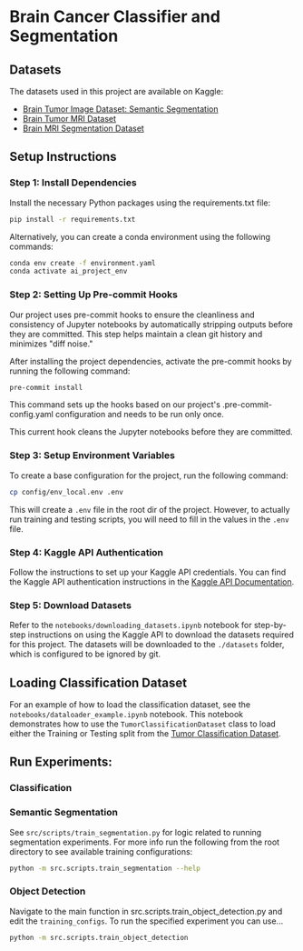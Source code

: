 # Brain Cancer Classifier and Segmentation

## Datasets

The datasets used in this project are available on Kaggle:

- [Brain Tumor Image Dataset: Semantic Segmentation](https://www.kaggle.com/datasets/pkdarabi/brain-tumor-image-dataset-semantic-segmentation)
- [Brain Tumor MRI Dataset](https://www.kaggle.com/datasets/masoudnickparvar/brain-tumor-mri-dataset)
- [Brain MRI Segmentation Dataset](https://www.kaggle.com/datasets/mateuszbuda/lgg-mri-segmentation)

## Setup Instructions

### Step 1: Install Dependencies

Install the necessary Python packages using the requirements.txt file:

```bash
pip install -r requirements.txt
```

Alternatively, you can create a conda environment using the following commands:

```bash
conda env create -f environment.yaml
conda activate ai_project_env
```

### Step 2: Setting Up Pre-commit Hooks

Our project uses pre-commit hooks to ensure the cleanliness and consistency of Jupyter notebooks by automatically stripping outputs before they are committed. This step helps maintain a clean git history and minimizes "diff noise."

After installing the project dependencies, activate the pre-commit hooks by running the following command:

```bash
pre-commit install
```

This command sets up the hooks based on our project's .pre-commit-config.yaml configuration and needs to be run only once.

This current hook cleans the Jupyter notebooks before they are committed.

### Step 3: Setup Environment Variables

To create a base configuration for the project, run the following command:

```bash
cp config/env_local.env .env
```

This will create a `.env` file in the root dir of the project. However, to actually run training and testing scripts, you will need to fill in the values in the `.env` file.

### Step 4: Kaggle API Authentication

Follow the instructions to set up your Kaggle API credentials. You can find the Kaggle API authentication instructions in the [Kaggle API Documentation](https://www.kaggle.com/docs/api).

### Step 5: Download Datasets

Refer to the `notebooks/downloading_datasets.ipynb` notebook for step-by-step instructions on using the Kaggle API to download the datasets required for this project. The datasets will be downloaded to the `./datasets` folder, which is configured to be ignored by git.

## Loading Classification Dataset

For an example of how to load the classification dataset, see the `notebooks/dataloader_example.ipynb` notebook. This notebook demonstrates how to use the `TumorClassificationDataset` class to load either the Training or Testing split from the [Tumor Classification Dataset](https://www.kaggle.com/datasets/masoudnickparvar/brain-tumor-mri-dataset).

## Run Experiments:

### Classification

### Semantic Segmentation

See `src/scripts/train_segmentation.py` for logic related to running segmentation experiments. For more info run the following from the root directory to see available training configurations:
```bash
python -m src.scripts.train_segmentation --help
```

### Object Detection

Navigate to the main function in src.scripts.train_object_detection.py and edit the `training_configs`.
To run the specified experiment you can use...

```bash
python -m src.scripts.train_object_detection
```
